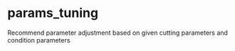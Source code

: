 # params_tuning
Recommend parameter adjustment based on given cutting parameters and condition parameters
